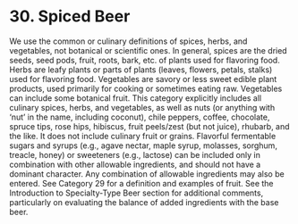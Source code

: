 # 30. Spiced Beer

We use the common or culinary definitions of spices, herbs, and vegetables, not botanical or scientific ones. In general, spices are the dried seeds, seed pods, fruit, roots, bark, etc. of plants used for flavoring food. Herbs are leafy plants or parts of plants (leaves, flowers, petals, stalks) used for flavoring food. Vegetables are savory or less sweet edible plant products, used primarily for cooking or sometimes eating raw. Vegetables can include some botanical fruit. This category explicitly includes all culinary spices, herbs, and vegetables, as well as nuts (or anything with ‘nut’ in the name, including coconut), chile peppers, coffee, chocolate, spruce tips, rose hips, hibiscus, fruit peels/zest (but not juice), rhubarb, and the like. It does not include culinary fruit or grains. Flavorful fermentable sugars and syrups (e.g., agave nectar, maple syrup, molasses, sorghum, treacle, honey) or sweeteners (e.g., lactose) can be included only in combination with other allowable ingredients, and should not have a dominant character. Any combination of allowable ingredients may also be entered. See Category 29 for a definition and examples of fruit. See the Introduction to Specialty-Type Beer section for additional comments, particularly on evaluating the balance of added ingredients with the base beer.